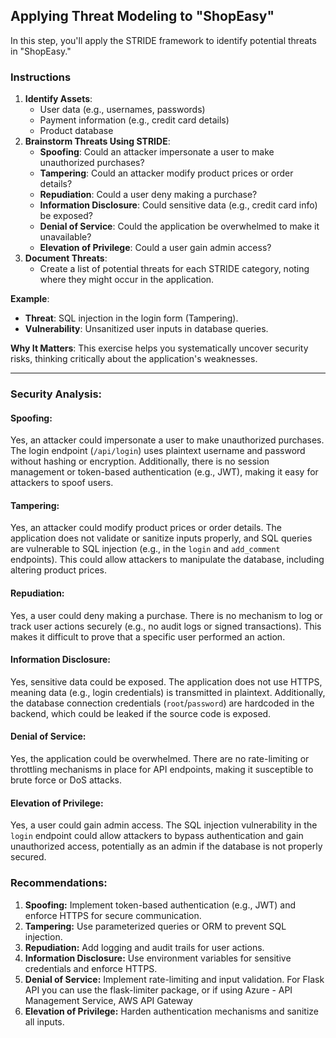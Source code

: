 ## Applying Threat Modeling to "ShopEasy"
In this step, you'll apply the STRIDE framework to identify potential threats in "ShopEasy."

### Instructions
1. **Identify Assets**:
   - User data (e.g., usernames, passwords)
   - Payment information (e.g., credit card details)
   - Product database
2. **Brainstorm Threats Using STRIDE**:
   - **Spoofing**: Could an attacker impersonate a user to make unauthorized purchases?
   - **Tampering**: Could an attacker modify product prices or order details?
   - **Repudiation**: Could a user deny making a purchase?
   - **Information Disclosure**: Could sensitive data (e.g., credit card info) be exposed?
   - **Denial of Service**: Could the application be overwhelmed to make it unavailable?
   - **Elevation of Privilege**: Could a user gain admin access?
3. **Document Threats**:
   - Create a list of potential threats for each STRIDE category, noting where they might occur in the application.

**Example**:
- **Threat**: SQL injection in the login form (Tampering).
- **Vulnerability**: Unsanitized user inputs in database queries.

**Why It Matters**: This exercise helps you systematically uncover security risks, thinking critically about the application's weaknesses.

---

### Security Analysis:

#### **Spoofing:**
Yes, an attacker could impersonate a user to make unauthorized purchases. The login endpoint (`/api/login`) uses plaintext username and password without hashing or encryption. Additionally, there is no session management or token-based authentication (e.g., JWT), making it easy for attackers to spoof users.

#### **Tampering:**
Yes, an attacker could modify product prices or order details. The application does not validate or sanitize inputs properly, and SQL queries are vulnerable to SQL injection (e.g., in the `login` and `add_comment` endpoints). This could allow attackers to manipulate the database, including altering product prices.

#### **Repudiation:**
Yes, a user could deny making a purchase. There is no mechanism to log or track user actions securely (e.g., no audit logs or signed transactions). This makes it difficult to prove that a specific user performed an action.

#### **Information Disclosure:**
Yes, sensitive data could be exposed. The application does not use HTTPS, meaning data (e.g., login credentials) is transmitted in plaintext. Additionally, the database connection credentials (`root`/`password`) are hardcoded in the backend, which could be leaked if the source code is exposed.

#### **Denial of Service:**
Yes, the application could be overwhelmed. There are no rate-limiting or throttling mechanisms in place for API endpoints, making it susceptible to brute force or DoS attacks.

#### **Elevation of Privilege:**
Yes, a user could gain admin access. The SQL injection vulnerability in the `login` endpoint could allow attackers to bypass authentication and gain unauthorized access, potentially as an admin if the database is not properly secured.

### Recommendations:
1. **Spoofing:** Implement token-based authentication (e.g., JWT) and enforce HTTPS for secure communication.
2. **Tampering:** Use parameterized queries or ORM to prevent SQL injection.
3. **Repudiation:** Add logging and audit trails for user actions.
4. **Information Disclosure:** Use environment variables for sensitive credentials and enforce HTTPS.
5. **Denial of Service:** Implement rate-limiting and input validation. For Flask API you can use the flask-limiter package, or if using Azure - API Management Service, AWS API Gateway
6. **Elevation of Privilege:** Harden authentication mechanisms and sanitize all inputs.
